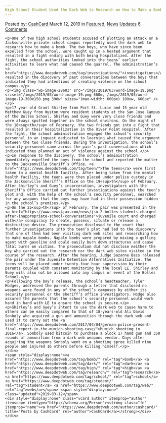 ```yaml
---
High School Student Used the Dark Web to Research on How to Make a Bomb
---
```

<article class="post-listing post-28599 post type-post status-publish format-standard has-post-thumbnail hentry  tag-bomb tag-dark tag-high tag-research tag-school tag-student tag-web">
    <div class="post-inner">
        <span>Posted by: <a href="https://www.deepdotweb.com/author/cashcard/" title="">CashCard </a></span>
    <span>March 12, 2019</span>
    <span>in <a href="https://www.deepdotweb.com/category/deepdot-news/" rel="category tag">Featured</a>, <a href="https://www.deepdotweb.com/category/news-updates/" rel="category tag">News Updates</a></span>
    <span><a href="https://www.deepdotweb.com/2019/03/12/high-school-student-used-the-dark-web-to-research-on-how-to-make-a-bomb/#comments">6 Comments</a></span>
    </p>
    <div class="clear"></div>
    
    <p>One of two high school students accused of plotting an attack on a Jacksonville private school campus reportedly used the dark web to research how to make a bomb. The two boys, who have since been expelled from the school, were caught up in a heated argument that resulted in a fight ending with both being hospitalized. After the fight, the school authorities looked into the teens’ earlier activities to learn what had caused the quarrel. The administration’s <a href="https://www.deepdotweb.com/tag/investigations/">investigations</a> resulted in the discovery of past conversations between the boys that indicated they had intentions of creating violence on the school campus.</p>
    <p><img class="wp-image-28603" src="/imgs/2019/03/word-image-19.png" srcset="/imgs/2019/03/word-image-19.png 660w, /imgs/2019/03/word-image-19-300x150.png 300w" sizes="(max-width: 660px) 100vw, 660px" /></p>
    <p>17 year old Grant Shirley from Port St. Lucie and 15 year old Matthew Guey from Huston were resident students at the San Jose Campus of the Bolles School. Shirley and Guey were very close friends and were always spotted together in the school environs. On the night of the 18<sup>th</sup> of February, the two friends got into a fight that resulted in their hospitalization in the River Point Hospital. After the fight, the school administration engaged the school’s security personnel in an inquest dedicated to learning what caused the argument between the two close friends. During the investigation, the school’s security personnel came across the pair’s past conversations which indicated they planned an act of violence against the school.</p>
    <p>In response to the discovery, the school’s administration immediately expelled the boys from the school and reported the matter to the Jacksonville Sheriff’s Office. <a href="https://www.deepdotweb.com/tag/teen/">The teens</a> were first taken to a mental health facility. After being taken from the mental health facility, the teens were then placed under police custody in the Jacksonville Sheriff’s Office on the 19<sup>th</sup> of February. After Shirley’s and Guey’s incarceration, investigators with the Sheriff’s Office carried out further investigations against the teen’s plot and, with the help of the school’s security personnel, searched for any weapons that the boys may have had in their possession hidden in the school’s premises.</p>
    <p>On the 25<sup>th</sup> of February, the pair was presented in the <a href="https://www.news4jax.com/news/jso-2-bolles-students-charged-after-inappropriate-school-conversations">juvenile court and charged with</a> conspiracy to create, possess, situate or release a destructive device. The prosecution disclosed to the court that further investigations into the teen’s plot had led to the discovery that one of them had been visiting dark web sites and researching how to make napalm bombs. Napalm bombs were prepared by mixing a gelling agent with gasoline and could easily burn down structures and cause fatal burns on victims. The prosecution did not disclose neither the boy who carried out the research nor the dark web sites visited in the course of the research. After the hearing, Judge Suzanne Bass released the pair under the Juvenile Detention Alternatives Initiative. The teens will be placed under twenty-four hour supervision by their parents coupled with constant monitoring by the local LE. Shirley and Guey will also not be allowed into any campus or event of the Bolles School.</p>
    <p>Following the boy’s release, the school’s headteacher, Tyler Hodges, addressed the parents through a letter that disclosed no weapons were found in any of the school’s campuses by either its security personnel or the sheriff’s office investigators. Hodge also assured the parents that the school’s security personnel would work hand in hand with LE to ensure the school is secure.</p>
    <p>Shirley’s and Guey’s intent to use the dark web to cause harm to others can be easily compared to that of 18-years-old Ali David Sonboly who acquired a gun and ammunition through the dark web and used it to carry out the <a href="https://www.deepdotweb.com/2017/04/04/german-police-present-final-report-in-the-munich-shooting-case/">Munich shooting in 2016</a>. Sonboly used bitcoin to purchase a Glock 17 hand gun and 350 rounds of ammunition from a dark web weapons vendor. Days after acquiring the weapons Sonboly went on a shooting spree killed nine people and injured 16 others before killing himself.</p>
    </div>
    <span style="display:none"><a href="https://www.deepdotweb.com/tag/bomb/" rel="tag">bomb</a> <a href="https://www.deepdotweb.com/tag/dark/" rel="tag">dark</a> <a href="https://www.deepdotweb.com/tag/high/" rel="tag">high</a> <a href="https://www.deepdotweb.com/tag/research/" rel="tag">research</a> <a href="https://www.deepdotweb.com/tag/school/" rel="tag">school</a> <a href="https://www.deepdotweb.com/tag/student/" rel="tag">student</a> <a href="https://www.deepdotweb.com/tag/web/" rel="tag">web</a></span> <span style="display:none" class="updated">2019-03-12</span>
    <div style="display:none" class="vcard author" itemprop="author" itemscope itemtype="http://schema.org/Person"><strong class="fn" itemprop="name"><a href="https://www.deepdotweb.com/author/cashcard/" title="Posts by CashCard" rel="author">CashCard</a></strong></div>
    </div>
</article>

